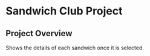 # Sandwich Club Project

## Project Overview
Shows the details of each sandwich once it is selected.